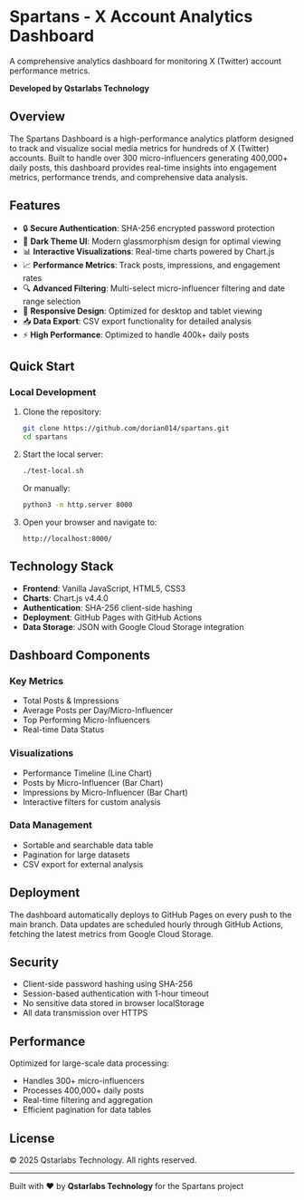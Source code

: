 # Spartans - X Account Analytics Dashboard

A comprehensive analytics dashboard for monitoring X (Twitter) account performance metrics.

**Developed by Qstarlabs Technology**

## Overview

The Spartans Dashboard is a high-performance analytics platform designed to track and visualize social media metrics for hundreds of X (Twitter) accounts. Built to handle over 300 micro-influencers generating 400,000+ daily posts, this dashboard provides real-time insights into engagement metrics, performance trends, and comprehensive data analysis.

## Features

- 🔒 **Secure Authentication**: SHA-256 encrypted password protection
- 🌙 **Dark Theme UI**: Modern glassmorphism design for optimal viewing
- 📊 **Interactive Visualizations**: Real-time charts powered by Chart.js
- 📈 **Performance Metrics**: Track posts, impressions, and engagement rates
- 🔍 **Advanced Filtering**: Multi-select micro-influencer filtering and date range selection
- 📱 **Responsive Design**: Optimized for desktop and tablet viewing
- 📥 **Data Export**: CSV export functionality for detailed analysis
- ⚡ **High Performance**: Optimized to handle 400k+ daily posts

## Quick Start

### Local Development

1. Clone the repository:
   ```bash
   git clone https://github.com/dorian014/spartans.git
   cd spartans
   ```

2. Start the local server:
   ```bash
   ./test-local.sh
   ```
   Or manually:
   ```bash
   python3 -m http.server 8000
   ```

3. Open your browser and navigate to:
   ```
   http://localhost:8000/
   ```

## Technology Stack

- **Frontend**: Vanilla JavaScript, HTML5, CSS3
- **Charts**: Chart.js v4.4.0
- **Authentication**: SHA-256 client-side hashing
- **Deployment**: GitHub Pages with GitHub Actions
- **Data Storage**: JSON with Google Cloud Storage integration

## Dashboard Components

### Key Metrics
- Total Posts & Impressions
- Average Posts per Day/Micro-Influencer
- Top Performing Micro-Influencers
- Real-time Data Status

### Visualizations
- Performance Timeline (Line Chart)
- Posts by Micro-Influencer (Bar Chart)
- Impressions by Micro-Influencer (Bar Chart)
- Interactive filters for custom analysis

### Data Management
- Sortable and searchable data table
- Pagination for large datasets
- CSV export for external analysis

## Deployment

The dashboard automatically deploys to GitHub Pages on every push to the main branch. Data updates are scheduled hourly through GitHub Actions, fetching the latest metrics from Google Cloud Storage.

## Security

- Client-side password hashing using SHA-256
- Session-based authentication with 1-hour timeout
- No sensitive data stored in browser localStorage
- All data transmission over HTTPS

## Performance

Optimized for large-scale data processing:
- Handles 300+ micro-influencers
- Processes 400,000+ daily posts
- Real-time filtering and aggregation
- Efficient pagination for data tables

## License

© 2025 Qstarlabs Technology. All rights reserved.

---

Built with ❤️ by **Qstarlabs Technology** for the Spartans project